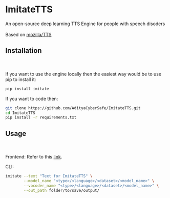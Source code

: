 # ImitateTTS


An open-source deep learning TTS Engine for people with speech disoders
<br>
<br>
Based on [mozilla/TTS](https://github.com/mozilla/TTS)
<br>
## Installation
<br>
<br>
If you want to use the engine locally then the easiest way would be to use pip to install it:


```bash
pip install imitate
```


If you want to code then:


```bash
git clone https://github.com/AdityaCyberSafe/ImitateTTS.git
cd ImitateTTS
pip install -r requirements.txt
```

## Usage
<br>
<br>
Frontend: Refer to this <a href="https://github.com/AdityaCyberSafe/ImitateTTS/tree/main/imitatetts/server/README.md">link</a>.

CLI: 


```bash
imitate --text "Text for ImitateTTS" \
        --model_name "<type>/<language>/<dataset>/<model_name>" \
        --vocoder_name "<type>/<language>/<dataset>/<model_name>" \
        --out_path folder/to/save/output/
```
